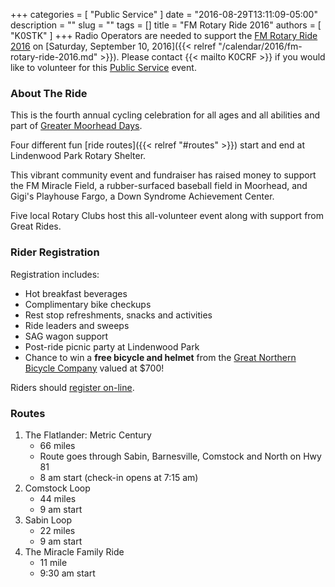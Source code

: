 +++
categories = [ "Public Service" ]
date = "2016-08-29T13:11:09-05:00"
description = ""
slug = ""
tags = []
title = "FM Rotary Ride 2016"
authors = [ "K0STK" ]
+++
Radio Operators are needed to support the
[FM Rotary Ride 2016](http://www.fmrotaryride.com/) on
[Saturday, September 10, 2016]({{< relref "/calendar/2016/fm-rotary-ride-2016.md" >}}). Please contact {{< mailto K0CRF >}} if you would like to volunteer for
this [Public Service](/categories/public-service/) event.
<!--more-->
### About The Ride

This is the fourth annual cycling celebration for all ages and all abilities
and part of
[Greater Moorhead Days](http://www.fargomoorhead.org/calender-detail.html?eventid=14608).

Four different fun [ride routes]({{< relref "#routes" >}}) start and end at Lindenwood Park Rotary Shelter.  

This vibrant community event and fundraiser has raised money to support the FM Miracle Field, a rubber-surfaced baseball field in Moorhead, and Gigi's Playhouse Fargo, a Down Syndrome Achievement Center. 

Five local Rotary Clubs host this all-volunteer event along with support from Great Rides.

### Rider Registration

Registration includes: 

* Hot breakfast beverages 
* Complimentary bike checkups
* Rest stop refreshments, snacks and activities
* Ride leaders and sweeps
* SAG wagon support
* Post-ride picnic party at Lindenwood Park
* Chance to win a **free bicycle and helmet** from the [Great Northern Bicycle Company](http://www.gncycles.com/) valued at $700!

Riders should [register on-line](https://www.eventbrite.com/e/fm-rotary-ride-2016-registration-21119490966).

### Routes

1. The Flatlander: Metric Century
    * 66 miles
    * Route goes through Sabin, Barnesville, Comstock and North on Hwy 81
    * 8 am start (check-in opens at 7:15 am)
1. Comstock Loop
    * 44 miles
    * 9 am start
1. Sabin Loop
    * 22 miles
    * 9 am start
1. The Miracle Family Ride
    * 11 mile
    * 9:30 am start
